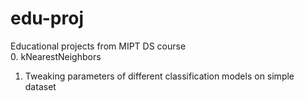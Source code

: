 # edu-proj
Educational projects from MIPT DS course  
  0. kNearestNeighbors
1. Tweaking parameters of different classification models on simple dataset



